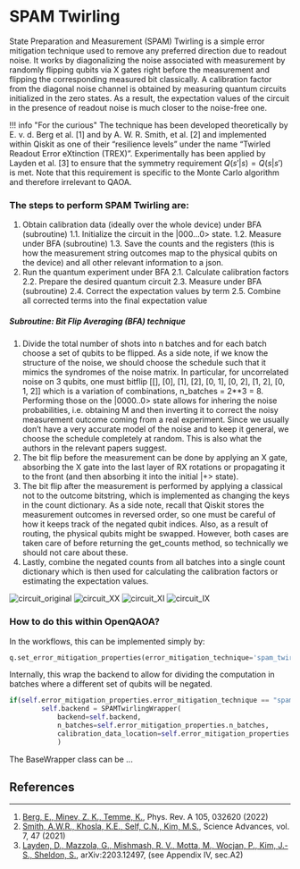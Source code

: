 # SPAM Twirling 

State Preparation and Measurement (SPAM) Twirling is a simple error mitigation technique used to remove any preferred direction due to readout noise.  It works by diagonalizing the noise associated with measurement by randomly flipping qubits via X gates right before the measurement and flipping the corresponding measured bit classically. 
A calibration factor from the diagonal noise channel is obtained by measuring quantum circuits initialized in the zero states. As a result, the expectation values of the circuit in the presence of readout noise is much closer to the noise-free one.

!!! info "For the curious"
    The technique has been developed theoretically by E. v. d. Berg et al. [1] and by A. W. R. Smith, et al. [2] and implemented within Qiskit as one of their “resilience levels” under the name “Twirled Readout Error eXtinction (TREX)”. Experimentally has been applied by Layden et al. [3] to ensure that the  symmetry requirement $Q(s'| s) = Q(s |s')$ is met. Note that this requirement is specific to the Monte Carlo algorithm and therefore irrelevant to QAOA. 


### The steps to perform SPAM Twirling are:
1. Obtain calibration data (ideally over the whole device) under BFA (subroutine)
1.1. Initialize the circuit in the |000…0> state.
1.2. Measure under BFA (subroutine)
1.3. Save the counts and the registers (this is how the measurement string outcomes map to the physical qubits on the device) and all other relevant information to a json. 
2. Run the quantum experiment under BFA 
2.1. Calculate calibration factors
2.2. Prepare the desired quantum circuit
2.3. Measure under BFA (subroutine)
2.4. Correct the expectation values by term
2.5. Combine all corrected terms into the final expectation value

##### Subroutine: Bit Flip Averaging (BFA) technique

1. Divide the total number of shots into n batches and for each batch choose a set of qubits to be flipped. 
As a side note, if we know the structure of the noise, we should choose the schedule such that it mimics the syndromes of the noise matrix. In particular, for uncorrelated noise on 3 qubits, one must bitflip [[], [0], [1], [2], [0, 1], [0, 2], [1, 2], [0, 1, 2]] which is a variation of combinations, n_batches = 2**3 = 8. Performing those on the |0000..0> state allows for inhering the noise probabilities, i.e. obtaining M and then inverting it to correct the noisy measurement outcome coming from a real experiment. 
Since we usually don’t have a very accurate model of the noise and to keep it general, we choose the schedule completely at random. This is also what the authors in the relevant papers suggest.
2. The bit flip before the measurement can be done by applying an X gate, absorbing the X gate into the last layer of RX rotations or propagating it to the front (and then absorbing it into the initial |+> state). 
3. The bit flip after the measurement is performed by applying a classical not to the outcome bitstring, which is implemented as changing the keys in the count dictionary. 
As a side note, recall that Qiskit stores the measurement outcomes in reversed order, so one must be careful of how it keeps track of the negated qubit indices. Also, as a result of routing, the physical qubits might be swapped. However, both cases are taken care of before returning the get_counts method, so technically we should not care about these. 
4. Lastly, combine the negated counts from all batches into a single count dictionary which is then used for calculating the calibration factors or estimating the expectation values.


![circuit_original](/img/spam_twirling_circuit_0.png)
![circuit_XX](/img/spam_twirling_circuit_1.png)
![circuit_XI](/img/spam_twirling_circuit_2.png)
![circuit_IX](/img/spam_twirling_circuit_3.png)

### How to do this within OpenQAOA?

In the workflows, this can be implemented simply by:
```Python
q.set_error_mitigation_properties(error_mitigation_technique='spam_twirling', n_batches=4, calibration_data_location='filename')
```

Internally, this wrap the backend to allow for dividing the computation in batches where a different set of qubits will be negated.
```Python
if(self.error_mitigation_properties.error_mitigation_technique == "spam_twirling"):
        self.backend = SPAMTwirlingWrapper(
            backend=self.backend,
            n_batches=self.error_mitigation_properties.n_batches,
            calibration_data_location=self.error_mitigation_properties.calibration_data_location,
            )
```

The BaseWrapper class can be ...

## References
----------
1. [Berg, E., Minev, Z. K., Temme, K.](https://journals.aps.org/pra/abstract/10.1103/PhysRevA.105.032620), Phys. Rev. A 105, 032620 (2022) 
2. [Smith, A.W.R., Khosla, K.E., Self, C.N., Kim, M.S.](https://www.science.org/doi/10.1126/sciadv.abi8009),  Science Advances, vol. 7, 47 (2021)
3. [Layden, D., Mazzola, G., Mishmash, R. V., Motta, M., Wocjan, P., Kim, J.-S., Sheldon, S.](https://arxiv.org/abs/2203.12497), arXiv:2203.12497, (see Appendix IV, sec.A2)
